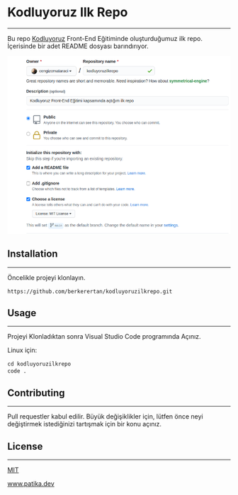 # Kodluyoruz Ilk Repo
---
Bu repo [Kodluyoruz](https://www.kodluyoruz.org/) Front-End Eğitiminde oluşturduğumuz ilk repo. İçerisinde bir adet README dosyası barındırıyor.

![resim2](https://raw.githubusercontent.com/Kodluyoruz/taskforce/main/git/odev1/figures/github.png)

## Installation
---
Öncelikle projeyi klonlayın.

```
https://github.com/berkerertan/kodluyoruzilkrepo.git
```

## Usage
---
Projeyi Klonladıktan sonra Visual Studio Code programında Açınız.

Linux için:

```
cd kodluyoruzilkrepo
code .
```

## Contributing
---
Pull requestler kabul edilir. Büyük değişiklikler için, lütfen önce neyi değiştirmek istediğinizi tartışmak için bir konu açınız.

## License
---
[MIT](https://choosealicense.com/licenses/mit/)

www.patika.dev